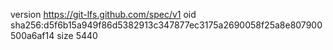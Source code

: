 version https://git-lfs.github.com/spec/v1
oid sha256:d5f6b15a949f86d5382913c347877ec3175a2690058f25a8e807900500a6af14
size 5440
